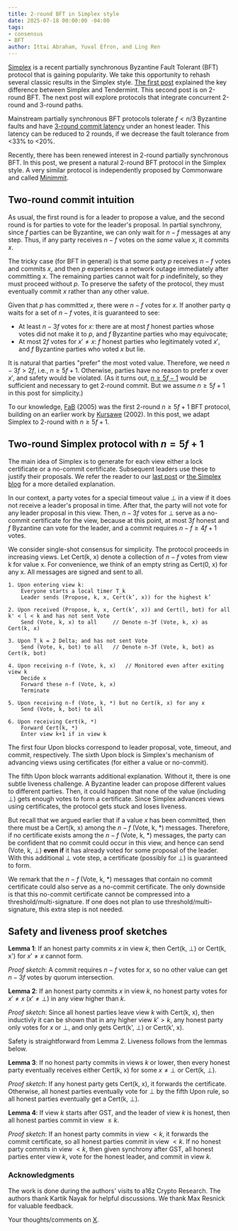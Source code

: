 ```yaml
---
title: 2-round BFT in Simplex style
date: 2025-07-18 00:00:00 -04:00
tags:
- consensus
- BFT
author: Ittai Abraham, Yuval Efron, and Ling Ren
---
```


[Simplex](https://simplex.blog/) is a recent partially synchronous Byzantine Fault Tolerant (BFT) protocol that is gaining popularity. We take this opportunity to rehash several classic results in the Simplex style. [The first post](https://decentralizedthoughts.github.io/2025-06-18-simplex/) explained the key difference between Simplex and Tendermint. This second post is on 2-round BFT. The next post will explore protocols that integrate concurrent 2-round and 3-round paths. 

Mainstream partially synchronous BFT protocols tolerate $f<n/3$ Byzantine faults and have [3-round commit latency](https://decentralizedthoughts.github.io/2021-02-28-good-case-latency-of-byzantine-broadcast-a-complete-categorization/) under an honest leader. This latency can be reduced to 2 rounds, if we decrease the fault tolerance from <33% to <20%. 

Recently, there has been renewed interest in 2-round partially synchronous BFT. In this post, we present a natural 2-round BFT protocol in the Simplex style. A very similar protocol is independently proposed by Commonware and called [Minimmit](https://commonware.xyz/blogs/minimmit.html). 

## Two-round commit intuition

As usual, the first round is for a leader to propose a value, and the second round is for parties to vote for the leader's proposal. In partial synchrony, since $f$ parties can be Byzantine, we can only wait for $n-f$ messages at any step. Thus, if any party receives $n-f$ votes on the *same* value $x$, it commits $x$. 

The tricky case (for BFT in general) is that some party $p$ receives $n-f$ votes and commits $x$, and then $p$ experiences a network outage immediately after committing $x$. The remaining parties cannot wait for $p$ indefinitely, so they must proceed without $p$. To preserve the safety of the protocol, they must eventually commit $x$ rather than any other value. 

Given that $p$ has committed $x$, there were $n-f$ votes for $x$. If another party $q$ waits for a set of $n-f$ votes, it is guaranteed to see: 

* At least $n-3f$ votes for $x$: there are at most $f$ honest parties whose votes did not make it to $p$, and $f$ Byzantine parties who may equivocate; 
* At most $2f$ votes for $x'\neq x$: $f$ honest parties who legitimately voted $x'$, and $f$ Byzantine parties who voted $x$ but lie. 

It is natural that parties "prefer" the most voted value. Therefore, we need $n-3f>2f$, i.e., $n \geq 5f+1$. Otherwise, parties have no reason to prefer $x$ over $x'$, and safety would be violated. (As it turns out, [$n \geq 5f-1$](https://decentralizedthoughts.github.io/2021-03-03-2-round-bft-smr-with-n-equals-4-f-equals-1/) would be sufficient and necessary to get 2-round commit. But we assume $n \geq 5f+1$ in this post for simplicity.) 

To our knowledge, [FaB](https://ieeexplore.ieee.org/document/1467815) (2005) was the first 2-round $n\ge 5f+1$ BFT protocol, building on an earlier work by [Kursawe](https://ieeexplore.ieee.org/abstract/document/1180196) (2002). In this post, we adapt Simplex to 2-round with $n\ge 5f+1$. 


## Two-round Simplex protocol with $n=5f+1$

The main idea of Simplex is to generate for each view either a lock certificate or a no-commit certificate. Subsequent leaders use these to justify their proposals. We refer the reader to our [last post](https://decentralizedthoughts.github.io/2025-06-18-simplex/) or [the Simplex blog](https://simplex.blog/) for a more detailed explanation. 

In our context, a party votes for a special timeout value $\bot$ in a view if it does not receive a leader's proposal in time. After that, the party will not vote for any leader proposal in this view. Then, $n-3f$ votes for $\bot$ serve as a no-commit certificate for the view, because at this point, at most $3f$ honest and $f$ Byzantine can vote for the leader, and a commit requires $n-f \geq 4f+1$ votes. 

We consider single-shot consensus for simplicity. The protocol proceeds in increasing views. Let Cert(k, x) denote a collection of $n-f$ votes from view k for value x. For convenience, we think of an empty string as Cert(0, x) for any x. All messages are signed and sent to all. 


```
1. Upon entering view k: 
    Everyone starts a local timer T_k 
    Leader sends (Propose, k, x, Cert(k’, x)) for the highest k’ 
    
2. Upon received (Propose, k, x, Cert(k’, x)) and Cert(l, bot) for all k' < l < k and has not sent Vote 
    Send (Vote, k, x) to all     // Denote n-3f (Vote, k, x) as Cert(k, x)  

3. Upon T_k = 2 Delta; and has not sent Vote
    Send (Vote, k, bot) to all   // Denote n-3f (Vote, k, bot) as Cert(k, bot) 

4. Upon receiving n-f (Vote, k, x)   // Monitored even after exiting view k
    Decide x 
    Forward these n-f (Vote, k, x)
    Terminate 

5. Upon receiving n-f (Vote, k, *) but no Cert(k, x) for any x 
    Send (Vote, k, bot) to all

6. Upon receiving Cert(k, *) 
    Forward Cert(k, *) 
    Enter view k+1 if in view k  
```


The first four Upon blocks correspond to leader proposal, vote, timeout, and commit, respectively. The sixth Upon block is Simplex's mechanism of advancing views using certificates (for either a value or no-commit).

The fifth Upon block warrants additional explanation. Without it, there is one subtle liveness challenge. A Byzantine leader can propose different values to different parties. Then, it could happen that none of the value (including $\bot$) gets enough votes to form a certificate. Since Simplex advances views using certificates, the protocol gets stuck and loses liveness. 

But recall that we argued earlier that if a value $x$ has been committed, then there must be a Cert(k, x) among the $n-f$ (Vote, k, \*) messages. Therefore, if no certificate exists among the $n-f$ (Vote, k, \*) messages, the party can be confident that no commit could occur in this view, and hence can send (Vote, k, $\bot$) **even if** it has already voted for some proposal of the leader. With this additional $\bot$ vote step, a certificate (possibly for $\bot$) is guaranteed to form. 

We remark that the $n-f$ (Vote, k, \*) messages that contain no commit certificate could also serve as a no-commit certificate. The only downside is that this no-commit certificate cannot be compressed into a threshold/multi-signature. If one does not plan to use threshold/multi-signature, this extra step is not needed.

## Safety and liveness proof sketches

**Lemma 1**: If an honest party commits $x$ in view $k$, then Cert(k, $\bot$) or Cert(k, x') for $x' \neq  x$ cannot form. 

*Proof sketch*: A commit requires $n-f$ votes for $x$, so no other value can get $n-3f$ votes by quorum intersection. 

**Lemma 2**: If an honest party commits $x$ in view $k$, no honest party votes for $x' \neq x$ ($x' \neq \bot$) in any view higher than $k$.

*Proof sketch*: Since all honest parties leave view $k$ with Cert(k, x), then inductivly it can be shown that in any higher view $k'>k$, any honest party only votes for $x$ or $\bot$, and only gets Cert(k', $\bot$) or Cert(k', x). 

Safety is straightforward from Lemma 2. Liveness follows from the lemmas below. 

**Lemma 3**: If no honest party commits in views $k$ or lower, then every honest party eventually receives either Cert(k, x) for some $x \neq \bot$ or Cert(k, $\bot$). 

*Proof sketch*: If any honest party gets Cert(k, x), it forwards the certificate. Otherwise, all honest parties eventually vote for $\bot$ by the fifth Upon rule, so all honest parties eventually get a Cert(k, $\bot$). 

**Lemma 4**: If view $k$ starts after GST, and the leader of view $k$ is honest, then all honest parties commit in view $\leq k$.

*Proof sketch*: If an honest party commits in view $<k$, it forwards the commit certificate, so all honest parties commit in view $<k$. If no honest party commits in view $<k$, then given synchrony after GST, all honest parties enter view $k$, vote for the honest leader, and commit in view $k$.

### Acknowledgments

The work is done during the authors' visits to a16z Crypto Research. The authors thank Kartik Nayak for helpful discussions. We thank Max Resnick for valuable feedback.


Your thoughts/comments on [X](https://x.com/ittaia/status/1946296784587776058).

